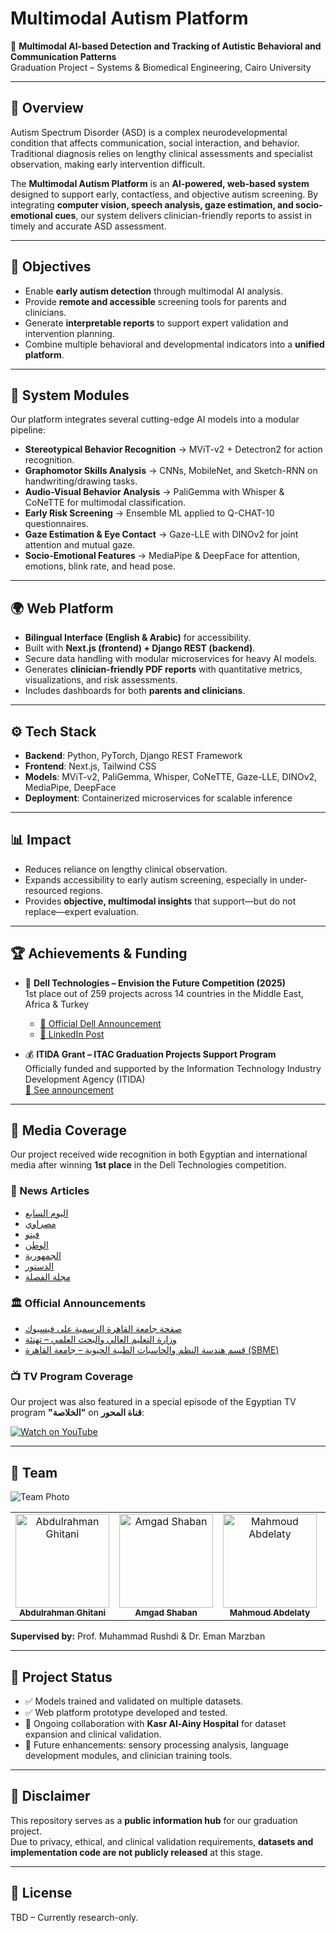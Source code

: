 # Multimodal Autism Platform  

🚀 **Multimodal AI-based Detection and Tracking of Autistic Behavioral and Communication Patterns**  
Graduation Project – Systems & Biomedical Engineering, Cairo University  

---

## 📌 Overview  
Autism Spectrum Disorder (ASD) is a complex neurodevelopmental condition that affects communication, social interaction, and behavior. Traditional diagnosis relies on lengthy clinical assessments and specialist observation, making early intervention difficult.  

The **Multimodal Autism Platform** is an **AI-powered, web-based system** designed to support early, contactless, and objective autism screening. By integrating **computer vision, speech analysis, gaze estimation, and socio-emotional cues**, our system delivers clinician-friendly reports to assist in timely and accurate ASD assessment.  

---

## 🎯 Objectives  
- Enable **early autism detection** through multimodal AI analysis.  
- Provide **remote and accessible** screening tools for parents and clinicians.  
- Generate **interpretable reports** to support expert validation and intervention planning.  
- Combine multiple behavioral and developmental indicators into a **unified platform**.  

---

## 🧠 System Modules  
Our platform integrates several cutting-edge AI models into a modular pipeline:  

- **Stereotypical Behavior Recognition** → MViT-v2 + Detectron2 for action recognition.  
- **Graphomotor Skills Analysis** → CNNs, MobileNet, and Sketch-RNN on handwriting/drawing tasks.  
- **Audio-Visual Behavior Analysis** → PaliGemma with Whisper & CoNeTTE for multimodal classification.  
- **Early Risk Screening** → Ensemble ML applied to Q-CHAT-10 questionnaires.  
- **Gaze Estimation & Eye Contact** → Gaze-LLE with DINOv2 for joint attention and mutual gaze.  
- **Socio-Emotional Features** → MediaPipe & DeepFace for attention, emotions, blink rate, and head pose.  

---

## 🌍 Web Platform  
- **Bilingual Interface (English & Arabic)** for accessibility.  
- Built with **Next.js (frontend) + Django REST (backend)**.  
- Secure data handling with modular microservices for heavy AI models.  
- Generates **clinician-friendly PDF reports** with quantitative metrics, visualizations, and risk assessments.  
- Includes dashboards for both **parents and clinicians**.  

---

## ⚙️ Tech Stack  
- **Backend**: Python, PyTorch, Django REST Framework  
- **Frontend**: Next.js, Tailwind CSS  
- **Models**: MViT-v2, PaliGemma, Whisper, CoNeTTE, Gaze-LLE, DINOv2, MediaPipe, DeepFace  
- **Deployment**: Containerized microservices for scalable inference  

---

## 📊 Impact  
- Reduces reliance on lengthy clinical observation.  
- Expands accessibility to early autism screening, especially in under-resourced regions.  
- Provides **objective, multimodal insights** that support—but do not replace—expert evaluation.  

---

## 🏆 Achievements & Funding  
- 🥇 **Dell Technologies – Envision the Future Competition (2025)**  
   1st place out of 259 projects across 14 countries in the Middle East, Africa & Turkey  
   - [🔗 Official Dell Announcement](https://www.dell.com/en-ae/dt/campaigns/ecs-internet-things/envision-the-future/winners.htm#tab0=0)  
   - [🔗 LinkedIn Post](https://www.linkedin.com/posts/ziyad-el-fayoumy_delltechnologies-envisionthefuture-ai-activity-7368651017564962820--pH6)  

- 💰 **ITIDA Grant – ITAC Graduation Projects Support Program**  
   Officially funded and supported by the Information Technology Industry Development Agency (ITIDA)  
   [🔗 See announcement](https://www.linkedin.com/posts/ziyad-el-fayoumy_itida-itac-graduationabrprojects-activity-7330945809389191168-1Yo6)  

---

## 📰 Media Coverage  

Our project received wide recognition in both Egyptian and international media after winning **1st place** in the Dell Technologies competition.  

### 📄 News Articles
- [اليوم السابع](https://share.google/T358GmN6dTkYOzvLd)  
- [مصراوي](https://www.masrawy.com/news/education-universityeducation/details/2025/9/10/2851441/-%D9%86%D8%A8%D8%AA%D8%A9-%D9%85%D8%B4%D8%B1%D9%88%D8%B9-%D8%B7%D9%84%D8%A7%D8%A8%D9%8A-%D9%8A%D9%81%D9%88%D8%B2-%D8%A8%D8%A7%D9%84%D9%85%D8%B1%D9%83%D8%B2-%D8%A7%D9%84%D8%A3%D9%88%D9%84-%D8%A5%D9%81%D8%B1%D9%8A%D9%82%D9%8A-%D8%A7-%D9%81%D9%8A-%D9%85%D8%B3%D8%A7%D8%A8%D9%82%D8%A9-%D8%AA%D8%B5%D9%88%D8%B1-%D8%A7%D9%84%D9%85%D8%B3%D8%AA%D9%82%D8%A8%D9%84-)  
- [فيتو](https://www.vetogate.com/5487444)  
- [الوطن](https://www.elwatannews.com/news/details/8130312)  
- [الجمهورية](https://algomhuria.gomhuriaonline.com/157913/)  
- [الدستور](https://www.dostor.org/5208816)  
- [مجلة الفصلة](https://www.facebook.com/share/p/1GGkqofHuV/)  


### 🏛️ Official Announcements  
- [صفحة جامعة القاهرة الرسمية على فيسبوك](https://www.facebook.com/share/p/1GNXCyYPTJ/)  
- [وزارة التعليم العالي والبحث العلمي – تهنئة](https://www.facebook.com/100044185308658/posts/pfbid02sCQb4snLJMbTbupbZ9w5na5vx2Lr1p5Apqnz9WsmRRFEHs3TKPEJk7JDPc5wj9h7l/?mibextid=CDWPTG)  
- [قسم هندسة النظم والحاسبات الطبية الحيوية – جامعة القاهرة (SBME)](https://www.linkedin.com/posts/systems-and-biomedical-engineering-department-cairo-university_biomedicalengineering-systemsengineering-activity-7373103522407587840-merD?utm_source=social_share_send&utm_medium=android_app&rcm=ACoAADlltjYBEcFRugRLr3tsrzwplwl1fHCOMUQ&utm_campaign=copy_link)  

### 📺 TV Program Coverage  
Our project was also featured in a special episode of the Egyptian TV program **"الخلاصة"** on **قناة المحور**:  

[![Watch on YouTube](https://img.youtube.com/vi/FwhOQz8wDzc/0.jpg)](https://youtu.be/FwhOQz8wDzc?feature=shared)  


---

## 👥 Team <a name = "team"></a>  

![Team Photo](assets/team.jpg)  

<table>
  <tr>
    <td align="center">
    <a href="https://github.com/AbdulrahmanGhitani" target="_blank">
    <img src="https://avatars.githubusercontent.com/u/114954706?v=4" width="150px;" alt="Abdulrahman Ghitani"/>
    <br />
    <sub><b>Abdulrahman Ghitani</b></sub></a>
    </td>
    
  <td align="center">
    <a href="https://github.com/amg-eng" target="_blank">
    <img src="https://avatars.githubusercontent.com/u/114669748?v=4" width="150px;" alt="Amgad Shaban"/>
    <br />
    <sub><b>Amgad Shaban</b></sub></a>
    </td>
    
  <td align="center">
    <a href="https://github.com/Mahmoudm007" target="_blank">
    <img src="https://avatars.githubusercontent.com/u/120218155?v=4" width="150px;" alt="Mahmoud Abdelaty"/>
    <br />
    <sub><b>Mahmoud Abdelaty</b></sub></a>
    </td>
    
  <td align="center">
    <a href="https://github.com/omarnasser0" target="_blank">
    <img src="https://avatars.githubusercontent.com/u/100535160?v=4" width="150px;" alt="Omar Shaban"/>
    <br />
    <sub><b>Omar Shaban</b></sub></a>
    </td>
    
  <td align="center">
    <a href="https://github.com/Ziyad-HF" target="_blank">
    <img src="https://avatars.githubusercontent.com/u/99608059?v=4" width="150px;" alt="Ziyad El-Fayoumy"/>
    <br />
    <sub><b>Ziyad El-Fayoumy</b></sub></a>
    </td>
  </tr>
</table>

**Supervised by:** Prof. Muhammad Rushdi & Dr. Eman Marzban  

---

## 🚧 Project Status  
- ✅ Models trained and validated on multiple datasets.  
- ✅ Web platform prototype developed and tested.  
- 🔄 Ongoing collaboration with **Kasr Al-Ainy Hospital** for dataset expansion and clinical validation.  
- 🔮 Future enhancements: sensory processing analysis, language development modules, and clinician training tools.  

---

## 📌 Disclaimer  
This repository serves as a **public information hub** for our graduation project.  
Due to privacy, ethical, and clinical validation requirements, **datasets and implementation code are not publicly released** at this stage.  

---

## 📜 License  
TBD – Currently research-only.  
